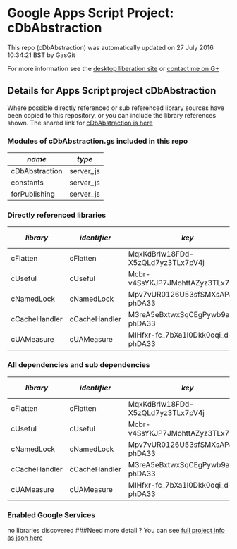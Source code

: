 # Google Apps Script Project: cDbAbstraction
This repo (cDbAbstraction) was automatically updated on 27 July 2016 10:34:21 BST by GasGit

For more information see the [desktop liberation site](http://ramblings.mcpher.com/Home/excelquirks/drivesdk/gettinggithubready "desktop liberation") or [contact me on G+](https://plus.google.com/+BruceMcpherson "Bruce McPherson - GDE")
## Details for Apps Script project cDbAbstraction
Where possible directly referenced or sub referenced library sources have been copied to this repository, or you can include the library references shown. 
The shared link for [cDbAbstraction is here](https://script.google.com/d/1Ddsb4Y-QDUqcw9Fa-rJKM3EhG2caosS9Nhch7vnQWXP7qkaMmb1wjmTl/edit?usp=sharing "open in the GAS IDE")

### Modules of cDbAbstraction.gs included in this repo
*name*|*type*
--- | --- 
cDbAbstraction| server_js
constants| server_js
forPublishing| server_js
### Directly referenced libraries
*library*|*identifier*|*key*|*version*|*dev mode*|*source*|
--- | --- | --- | --- | --- | --- 
cFlatten| cFlatten|MqxKdBrlw18FDd-X5zQLd7yz3TLx7pV4j|9|no|[here](libraries/cFlatten "library source")
cUseful| cUseful|Mcbr-v4SsYKJP7JMohttAZyz3TLx7pV4j|45|no|[here](libraries/cUseful "library source")
cNamedLock| cNamedLock|Mpv7vUR0126U53sfSMXsAPai_d-phDA33|15|no|[here](libraries/cNamedLock "library source")
cCacheHandler| cCacheHandler|M3reA5eBxtwxSqCEgPywb9ai_d-phDA33|16|no|[here](libraries/cCacheHandler "library source")
cUAMeasure| cUAMeasure|MIHfxr-fc_7bXa1l0Dkk0oqi_d-phDA33|6|no|[here](libraries/cUAMeasure "library source")
### All dependencies and sub dependencies
*library*|*identifier*|*key*|*version*|*dev mode*|*source*|
--- | --- | --- | --- | --- | --- 
cFlatten| cFlatten|MqxKdBrlw18FDd-X5zQLd7yz3TLx7pV4j|9|no|[here](libraries/cFlatten "library source")
cUseful| cUseful|Mcbr-v4SsYKJP7JMohttAZyz3TLx7pV4j|45|no|[here](libraries/cUseful "library source")
cNamedLock| cNamedLock|Mpv7vUR0126U53sfSMXsAPai_d-phDA33|15|no|[here](libraries/cNamedLock "library source")
cCacheHandler| cCacheHandler|M3reA5eBxtwxSqCEgPywb9ai_d-phDA33|15|no|[here](libraries/cCacheHandler "library source")
cUAMeasure| cUAMeasure|MIHfxr-fc_7bXa1l0Dkk0oqi_d-phDA33|6|no|[here](libraries/cUAMeasure "library source")
### Enabled Google Services
no libraries discovered
###Need more detail ?
You can see [full project info as json here](info.json)
